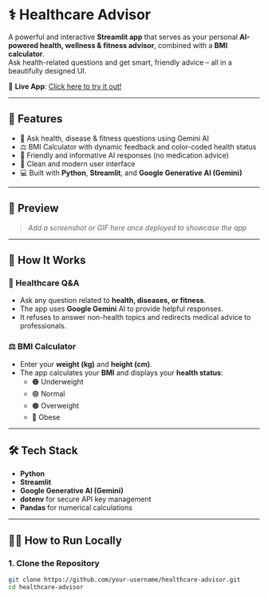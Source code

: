 # ⚕️ Healthcare Advisor

A powerful and interactive **Streamlit app** that serves as your personal **AI-powered health, wellness & fitness advisor**, combined with a **BMI calculator**.  
Ask health-related questions and get smart, friendly advice – all in a beautifully designed UI.

🔗 **Live App**: [Click here to try it out!](https://your-deployed-app-link.streamlit.app)

---

## 🚀 Features

- 🤖 Ask health, disease & fitness questions using Gemini AI
- ⚖️ BMI Calculator with dynamic feedback and color-coded health status
- 🧠 Friendly and informative AI responses (no medication advice)
- 🎨 Clean and modern user interface
- 💻 Built with **Python**, **Streamlit**, and **Google Generative AI (Gemini)**

---

## 📸 Preview

> *Add a screenshot or GIF here once deployed to showcase the app*

---

## 🧠 How It Works

### 🤖 Healthcare Q&A
- Ask any question related to **health, diseases, or fitness**.
- The app uses **Google Gemini** AI to provide helpful responses.
- It refuses to answer non-health topics and redirects medical advice to professionals.

### ⚖️ BMI Calculator
- Enter your **weight (kg)** and **height (cm)**.
- The app calculates your **BMI** and displays your **health status**:
  - 🟠 Underweight  
  - 🟢 Normal  
  - 🟤 Overweight  
  - 🔴 Obese

---

## 🛠 Tech Stack

- **Python**
- **Streamlit**
- **Google Generative AI (Gemini)**
- **dotenv** for secure API key management
- **Pandas** for numerical calculations

---

## 🧑‍💻 How to Run Locally

### 1. Clone the Repository
```bash
git clone https://github.com/your-username/healthcare-advisor.git
cd healthcare-advisor
